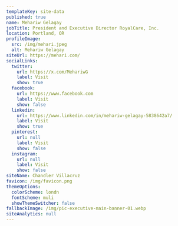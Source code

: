 ```yaml
---
templateKey: site-data
published: true
name: Mehariw Gelagay
jobTitle: President and Executive Director RoyalCare, Inc.
location: Portland, OR
profileImage:
  src: /img/mehari.jpeg
  alt: Mehariw Gelagay
siteUrl: https://mehari.com/
socialLinks:
  twitter:
    url: https://x.com/MehariwG
    label: Visit
    show: true
  facebook:
    url: https://www.facebook.com
    label: Visit
    show: false
  linkedin:
    url: https://www.linkedin.com/in/mehariw-gelagay-5838642a7/
    label: Visit
    show: true
  pinterest:
    url: null
    label: Visit
    show: false
  instagram:
    url: null
    label: Visit
    show: false
siteName: Chandler Villacruz
favicon: /img/favicon.png
themeOptions:
  colorScheme: londn
  fontScheme: muli
  showThemeSwitcher: false
fallbackImage: /img/pic-executive-main-banner-01.webp
siteAnalytics: null
---
```

